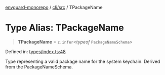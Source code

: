 [envguard-monorepo](../../../index.md) / [cli/src](../index.md) / TPackageName

# Type Alias: TPackageName

> **TPackageName** = `z.infer`\<_typeof_ `PackageNameSchema`\>

Defined in: [types/index.ts:48](https://github.com/amannirala13/envguard/blob/27fa3a91e5b82415a24e2e2859621b8033ae7435/packages/cli/src/types/index.ts#L48)

Type representing a valid package name for the system keychain.
Derived from the PackageNameSchema.
